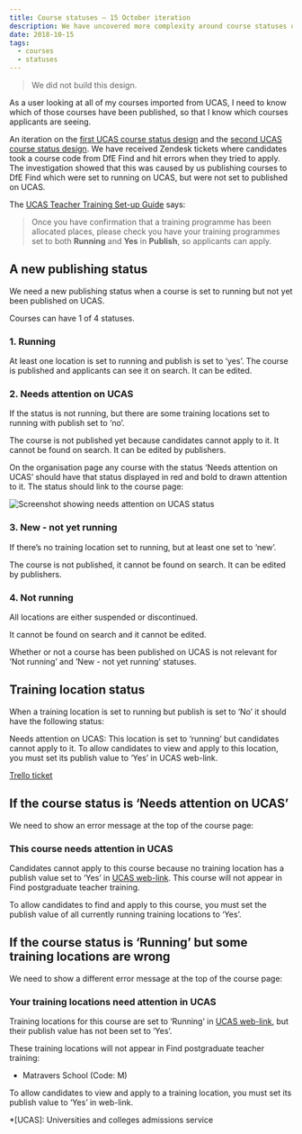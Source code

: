 ```yaml
---
title: Course statuses – 15 October iteration
description: We have uncovered more complexity around course statuses on UCAS
date: 2018-10-15
tags:
  - courses
  - statuses
---
```


> We did not build this design.

As a user looking at all of my courses imported from UCAS, I need to know which of those courses have been published, so that I know which courses applicants are seeing.

An iteration on the [first UCAS course status design](/publish-teacher-training-courses/ucas-course-status) and the [second UCAS course status design](/publish-teacher-training-courses/course-not-running). We have received Zendesk tickets where candidates took a course code from DfE Find and hit errors when they tried to apply. The investigation showed that this was caused by us publishing courses to DfE Find which were set to running on UCAS, but were not set to published on UCAS.

The [UCAS Teacher Training Set-up Guide](https://www.ucas.com/file/115581/download?token=mv-G6P53) says:

> Once you have confirmation that a training programme has been allocated places, please check you have your training programmes set to both **Running** and **Yes** in **Publish**, so applicants can apply.

## A new publishing status

We need a new publishing status when a course is set to running but not yet been published on UCAS.

Courses can have 1 of 4 statuses.

### 1\. Running

At least one location is set to running and publish is set to ‘yes’. The course is published and applicants can see it on search. It can be edited.

### 2\. Needs attention on UCAS

If the status is not running, but there are some training locations set to running with publish set to ‘no’.

The course is not published yet because candidates cannot apply to it. It cannot be found on search. It can be edited by publishers.

On the organisation page any course with the status ‘Needs attention on UCAS’ should have that status displayed in red and bold to drawn attention to it. The status should link to the course page:

![Screenshot showing needs attention on UCAS status](needs-attention-status.png)

### 3\. New - not yet running

If there’s no training location set to running, but at least one set to ‘new’.

The course is not published, it cannot be found on search. It can be edited by publishers.

### 4\. Not running

All locations are either suspended or discontinued.

It cannot be found on search and it cannot be edited.

Whether or not a course has been published on UCAS is not relevant for ’Not running’ and ’New - not yet running’ statuses.

## Training location status

When a training location is set to running but publish is set to ‘No’ it should have the following status:

Needs attention on UCAS: This location is set to ‘running’ but candidates cannot apply to it. To allow candidates to view and apply to this location, you must set its publish value to ‘Yes’ in UCAS web-link.

[Trello ticket](https://trello.com/c/sXUxUwyL/479-ucas-unpublished-courses-appearing-on-search-showing-incorrectly-on-publish)

## If the course status is ‘Needs attention on UCAS’

We need to show an error message at the top of the course page:

### This course needs attention in UCAS

Candidates cannot apply to this course because no training location has a publish value set to ‘Yes’ in [UCAS web-link](https://www.ucas.com/sign-web-link). This course will not appear in Find postgraduate teacher training.

To allow candidates to find and apply to this course, you must set the publish value of all currently running training locations to ‘Yes’.

## If the course status is ‘Running’ but some training locations are wrong

We need to show a different error message at the top of the course page:

### Your training locations need attention in UCAS

Training locations for this course are set to ‘Running’ in [UCAS web-link](https://www.ucas.com/sign-web-link), but their publish value has not been set to ‘Yes’.

These training locations will not appear in Find postgraduate teacher training:

- Matravers School (Code: M)

To allow candidates to view and apply to a training location, you must set its publish value to ‘Yes’ in web-link.

*[UCAS]: Universities and colleges admissions service
